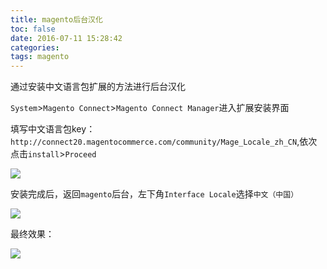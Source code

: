 ```yaml
---
title: magento后台汉化
toc: false
date: 2016-07-11 15:28:42
categories:
tags: magento
---
```



通过安装中文语言包扩展的方法进行后台汉化


<!--more-->

`System`>`Magento Connect`>`Magento Connect Manager`进入扩展安装界面

填写中文语言包key：`http://connect20.magentocommerce.com/community/Mage_Locale_zh_CN`,依次点击`install`>`Proceed`

![](/images/images/1468222130207.png)

安装完成后，返回`magento`后台，左下角`Interface Locale`选择`中文（中国）`

![](/images/images/1468222693785.png)

最终效果：

![](/images/images/1468222311724.png)
